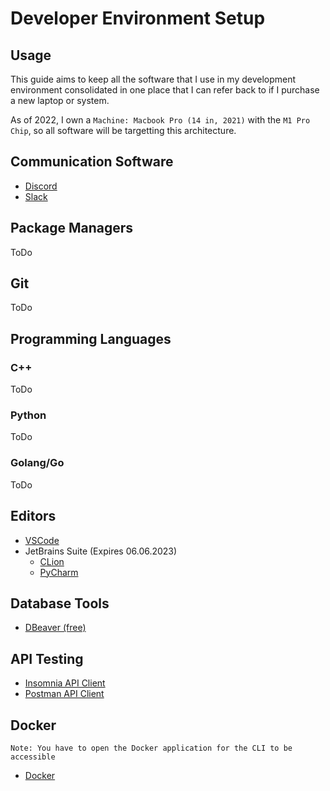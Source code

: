 # Developer Environment Setup

## Usage
This guide aims to keep all the software that I use in my development environment consolidated in one place that I can refer back to if I purchase a new laptop or system.

As of 2022, I own a `Machine: Macbook Pro (14 in, 2021)` with the `M1 Pro Chip`, so all software will be targetting this architecture. 

## Communication Software
- [Discord](https://discord.com/download)
- [Slack](https://slack.com/downloads/mac)

## Package Managers
ToDo

## Git
ToDo

## Programming Languages

### C++
ToDo

### Python
ToDo

### Golang/Go
ToDo

## Editors
- [VSCode](https://code.visualstudio.com/download)
- JetBrains Suite (Expires 06.06.2023)
  - [CLion](https://www.jetbrains.com/clion/)
  - [PyCharm](https://www.jetbrains.com/pycharm/)

## Database Tools
- [DBeaver (free)](https://dbeaver.io/download/)

## API Testing
- [Insomnia API Client](https://insomnia.rest/download)
- [Postman API Client](https://www.postman.com/downloads/)


## Docker
`Note: You have to open the Docker application for the CLI to be accessible`
- [Docker](https://docs.docker.com/desktop/mac/install/)
